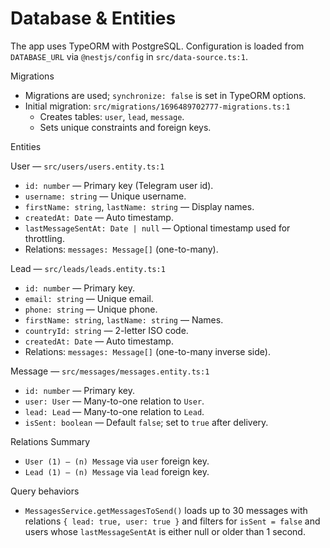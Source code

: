 # Database & Entities

The app uses TypeORM with PostgreSQL. Configuration is loaded from `DATABASE_URL` via `@nestjs/config` in `src/data-source.ts:1`.

Migrations

- Migrations are used; `synchronize: false` is set in TypeORM options.
- Initial migration: `src/migrations/1696489702777-migrations.ts:1`
  - Creates tables: `user`, `lead`, `message`.
  - Sets unique constraints and foreign keys.

Entities

User — `src/users/users.entity.ts:1`

- `id: number` — Primary key (Telegram user id).
- `username: string` — Unique username.
- `firstName: string`, `lastName: string` — Display names.
- `createdAt: Date` — Auto timestamp.
- `lastMessageSentAt: Date | null` — Optional timestamp used for throttling.
- Relations: `messages: Message[]` (one-to-many).

Lead — `src/leads/leads.entity.ts:1`

- `id: number` — Primary key.
- `email: string` — Unique email.
- `phone: string` — Unique phone.
- `firstName: string`, `lastName: string` — Names.
- `countryId: string` — 2-letter ISO code.
- `createdAt: Date` — Auto timestamp.
- Relations: `messages: Message[]` (one-to-many inverse side).

Message — `src/messages/messages.entity.ts:1`

- `id: number` — Primary key.
- `user: User` — Many-to-one relation to `User`.
- `lead: Lead` — Many-to-one relation to `Lead`.
- `isSent: boolean` — Default `false`; set to `true` after delivery.

Relations Summary

- `User (1) — (n) Message` via `user` foreign key.
- `Lead (1) — (n) Message` via `lead` foreign key.

Query behaviors

- `MessagesService.getMessagesToSend()` loads up to 30 messages with relations `{ lead: true, user: true }` and filters for `isSent = false` and users whose `lastMessageSentAt` is either null or older than 1 second.

